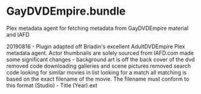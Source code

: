 # GayDVDEmpire.bundle

Plex metadata agent for fetching metadata from GayDVDEmpire material and IAFD

20190816 - Plugin adapted off Briadin's excellent AdultDVDEmpire Plex metadata agent.
		   Actor thumbnails are solely sourced from IAFD.com
		   made some significant changes - background art is off the back cover of the dvd
		   removed code downloading galleries and scene pictures
		   removed search code looking for similar movies in list looking for a match
		   all matching is based on the exact filename of the movie. The filename must conform to this format (Studio) - Title (Year).ext